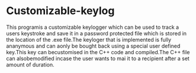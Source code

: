 # Customizable-keylog

This programis a customizable keylogger which can be used to track a users keystroke and save it in a password protected file which is stored in the location of the .exe file.The keyloger that is implemented is fully ananymous and can aonly be bought back using a special user defined key.This key can becustomised in the C++ code and compiled.The C++ file can alsobemodified incase the user wants to mai it to a recipient after a set amount of duration. 
